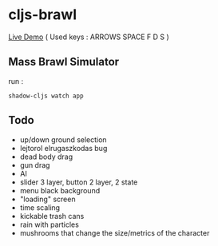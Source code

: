 # cljs-brawl

[Live Demo](https://milgra.github.io/cljs-brawl/index.html) ( Used keys : ARROWS SPACE F D S )

## Mass Brawl Simulator

run :

```shadow-cljs watch app```

## Todo

* up/down ground selection
* lejtorol elrugaszkodas bug
* dead body drag
* gun drag
* AI
* slider 3 layer, button 2 layer, 2 state
* menu black background
* "loading" screen
* time scaling
* kickable trash cans
* rain with particles
* mushrooms that change the size/metrics of the character

